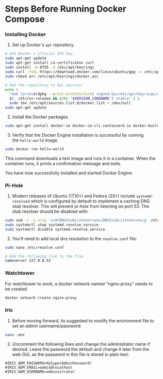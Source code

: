 # Steps Before Running Docker Compose
### Installing Docker
1. Set up Docker's `apt` repository.
```bash
# Add Docker's official GPG key:
sudo apt-get update
sudo apt-get install ca-certificates curl
sudo install -m 0755 -d /etc/apt/keyrings
sudo curl -fsSL https://download.docker.com/linux/ubuntu/gpg -o /etc/apt/keyrings/docker.asc
sudo chmod a+r /etc/apt/keyrings/docker.asc

# Add the repository to Apt sources:
echo \
  "deb [arch=$(dpkg --print-architecture) signed-by=/etc/apt/keyrings/docker.asc] https://download.docker.com/linux/ubuntu \
  $(. /etc/os-release && echo "$VERSION_CODENAME") stable" | \
  sudo tee /etc/apt/sources.list.d/docker.list > /dev/null
sudo apt-get update
```
2. Install the Docker packages.
```bash
sudo apt-get install docker-ce docker-ce-cli containerd.io docker-buildx-plugin docker-compose-plugin
```
3. Verify that the Docker Engine installation is successful by running the `hello-world` image.
```bash
sudo docker run hello-world
```
This command downloads a test image and runs it in a container. When the container runs, it prints a confirmation message and exits.    

You have now successfully installed and started Docker Engine.
### Pi-Hole
1. Modern releases of Ubuntu (17.10+) and Fedora (33+) include `systemd-resolved` which is configured by default to implement a caching DNS stub resolver. This will prevent pi-hole from listening on port 53. The stub resolver should be disabled with: 
```bash
sudo sed -r -i.orig 's/#?DNSStubListener=yes/DNSStubListener=no/g' /etc/systemd/resolved.conf
sudo systemctl stop systemd.resolve.service
sudo systemctl disable systemd.resolve.service
```
2. You'll need to add local dns resolution to the `resolve.conf` file:
```bash
sudo nano /etc/resolve.conf

# Add the following line to the file
nameserver 127.0.0.53
```
### Watchtower
For watchtower to work, a docker network named "nginx-proxy" needs to be created:
```bash
docker network create nginx-proxy
```

### Iris
1. Before moving forward, its suggested to modify the environment file to set an admin username/password:
```bash
nano .env
```
2. Uncomment the following lines and change the administrator name if desired. Leave the password the default and change it later from the web GUI, as the password in this file is stored in plain text:
```
#IRIS_ADM_PASSWORD=MySuperAdminPassword!
#IRIS_ADM_EMAIL=admin@localhost
#IRIS_ADM_USERNAME=administrator
```
